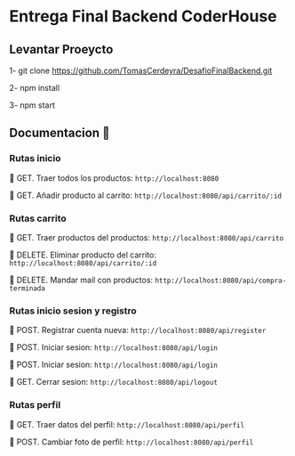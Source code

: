# Entrega Final Backend CoderHouse

## Levantar Proeycto

1- git clone https://github.com/TomasCerdeyra/DesafioFinalBackend.git

2- npm install

3- npm start

## Documentacion 📒

### Rutas inicio
🔘 GET. Traer todos los productos:   `http://localhost:8080`

🔘 GET. Añadir producto al carrito: `http://localhost:8080/api/carrito/:id`

### Rutas carrito

🔘 GET. Traer productos del productos: `http://localhost:8080/api/carrito`

🔘 DELETE. Eliminar producto del carrito: `http://localhost:8080/api/carrito/:id`

🔘 DELETE. Mandar mail con productos: `http://localhost:8080/api/compra-terminada`

### Rutas inicio sesion y registro

🔘 POST. Registrar cuenta nueva: `http://localhost:8080/api/register`

🔘 POST. Iniciar sesion: `http://localhost:8080/api/login`

🔘 POST. Iniciar sesion: `http://localhost:8080/api/login`

🔘 GET. Cerrar sesion: `http://localhost:8080/api/logout`

### Rutas perfil

🔘 GET. Traer datos del perfil: `http://localhost:8080/api/perfil`

🔘 POST. Cambiar foto de perfil: `http://localhost:8080/api/perfil`

